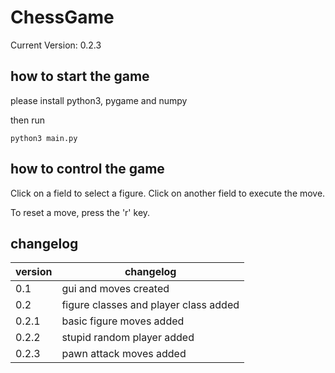 # ChessGame
Current Version: 0.2.3

## how to start the game
please install python3, pygame and numpy

then run

```
python3 main.py
```


## how to control the game
Click on a field to select a figure.
Click on another field to execute the move.

To reset a move, press the 'r' key.

## changelog
| version | changelog                             |
|---------|---------------------------------------|
| 0.1     | gui and moves created                 |
| 0.2     | figure classes and player class added |
| 0.2.1   | basic figure moves added              |
| 0.2.2   | stupid random player added            |
| 0.2.3   | pawn attack moves added               |